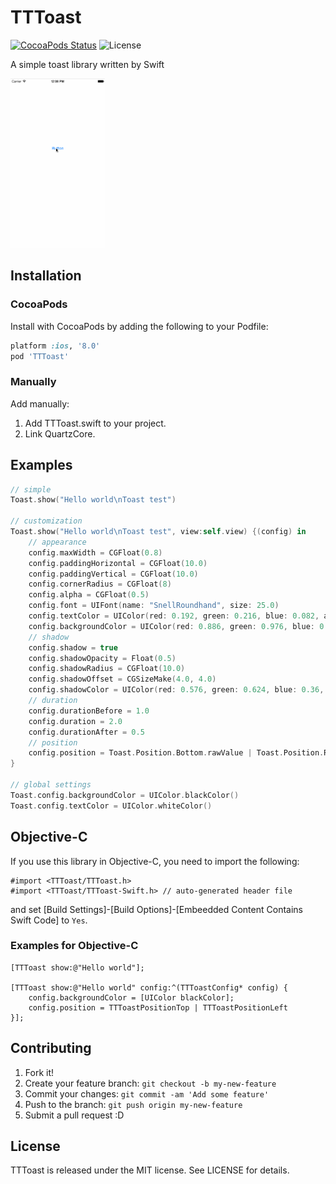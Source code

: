 # TTToast

[![CocoaPods Status](https://cocoapod-badges.herokuapp.com/v/TTToast/badge.png)](https://cocoapods.org/?q=tttoast)
![License](https://cocoapod-badges.herokuapp.com/l/TTToast/badge.png)

A simple toast library written by Swift

<a target="_blank" href="https://raw.githubusercontent.com/tattn/TTToast/assets/tttoast.gif">
<img width="30%" height="30%" alt="TTToast" src="https://raw.githubusercontent.com/tattn/TTToast/assets/tttoast.gif"></a>

## Installation

### CocoaPods
Install with CocoaPods by adding the following to your Podfile:
```ruby
platform :ios, '8.0'
pod 'TTToast'
```

### Manually
Add manually:

1. Add TTToast.swift to your project.
2. Link QuartzCore.

## Examples

```swift
// simple
Toast.show("Hello world\nToast test")

// customization
Toast.show("Hello world\nToast test", view:self.view) {(config) in
    // appearance
    config.maxWidth = CGFloat(0.8)
    config.paddingHorizontal = CGFloat(10.0)
    config.paddingVertical = CGFloat(10.0)
    config.cornerRadius = CGFloat(8)
    config.alpha = CGFloat(0.5)
    config.font = UIFont(name: "SnellRoundhand", size: 25.0)
    config.textColor = UIColor(red: 0.192, green: 0.216, blue: 0.082, alpha: 1.0)
    config.backgroundColor = UIColor(red: 0.886, green: 0.976, blue: 0.72, alpha: 1.0)
    // shadow
    config.shadow = true
    config.shadowOpacity = Float(0.5)
    config.shadowRadius = CGFloat(10.0)
    config.shadowOffset = CGSizeMake(4.0, 4.0)
    config.shadowColor = UIColor(red: 0.576, green: 0.624, blue: 0.36, alpha: 1.0).CGColor
    // duration
    config.durationBefore = 1.0
    config.duration = 2.0
    config.durationAfter = 0.5
    // position
    config.position = Toast.Position.Bottom.rawValue | Toast.Position.Right.rawValue
}

// global settings
Toast.config.backgroundColor = UIColor.blackColor()
Toast.config.textColor = UIColor.whiteColor()
```

## Objective-C

If you use this library in Objective-C, you need to import the following:

```objc
#import <TTToast/TTToast.h>
#import <TTToast/TTToast-Swift.h> // auto-generated header file
```

and set [Build Settings]-[Build Options]-[Embeedded Content Contains Swift Code] to `Yes`.

### Examples for Objective-C

```objc
[TTToast show:@"Hello world"];

[TTToast show:@"Hello world" config:^(TTToastConfig* config) {
	config.backgroundColor = [UIColor blackColor];
	config.position = TTToastPositionTop | TTToastPositionLeft
}];
```


## Contributing

1. Fork it!
2. Create your feature branch: `git checkout -b my-new-feature`
3. Commit your changes: `git commit -am 'Add some feature'`
4. Push to the branch: `git push origin my-new-feature`
5. Submit a pull request :D

## License

TTToast is released under the MIT license. See LICENSE for details.
